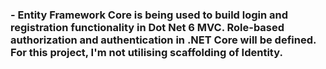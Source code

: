 ### - Entity Framework Core is being used to build login and registration functionality in Dot Net 6 MVC. Role-based authorization and authentication in .NET Core will be defined. For this project, I'm not utilising scaffolding of Identity.